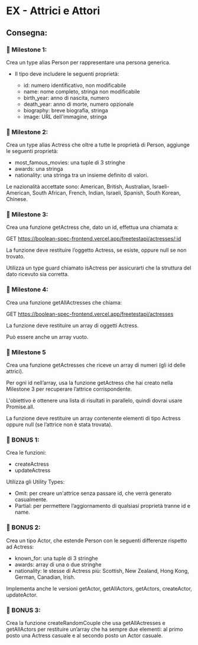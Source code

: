 EX - Attrici e Attori
===
## Consegna:

### 📌 Milestone 1:
Crea un type alias Person per rappresentare una persona generica.

- Il tipo deve includere le seguenti proprietà:

    - id: numero identificativo, non modificabile
    - name: nome completo, stringa non modificabile
    - birth_year: anno di nascita, numero
    - death_year: anno di morte, numero opzionale
    - biography: breve biografia, stringa
    - image: URL dell'immagine, stringa


### 📌 Milestone 2:
Crea un type alias Actress che oltre a tutte le proprietà di Person, aggiunge le seguenti proprietà:

- most_famous_movies: una tuple di 3 stringhe
- awards: una stringa
- nationality: una stringa tra un insieme definito di valori.

Le nazionalità accettate sono: American, British, Australian, Israeli-American, South African, French, Indian, Israeli, Spanish, South Korean, Chinese.


### 📌 Milestone 3:
Crea una funzione getActress che, dato un id, effettua una chiamata a:

GET https://boolean-spec-frontend.vercel.app/freetestapi/actresses/:id

La funzione deve restituire l’oggetto Actress, se esiste, oppure null se non trovato.

Utilizza un type guard chiamato isActress per assicurarti che la struttura del dato ricevuto sia corretta.


### 📌 Milestone 4:
Crea una funzione getAllActresses che chiama:

GET https://boolean-spec-frontend.vercel.app/freetestapi/actresses

La funzione deve restituire un array di oggetti Actress.

Può essere anche un array vuoto.


### 📌 Milestone 5
Crea una funzione getActresses che riceve un array di numeri (gli id delle attrici).

Per ogni id nell’array, usa la funzione getActress che hai creato nella Milestone 3 per recuperare l’attrice corrispondente.

L'obiettivo è ottenere una lista di risultati in parallelo, quindi dovrai usare Promise.all.

La funzione deve restituire un array contenente elementi di tipo Actress oppure null (se l’attrice non è stata trovata).

### 🎯 BONUS 1:
Crea le funzioni:
- createActress
- updateActress

Utilizza gli Utility Types:
- Omit: per creare un'attrice senza passare id, che verrà generato casualmente.
- Partial: per permettere l’aggiornamento di qualsiasi proprietà tranne id e name.

### 🎯 BONUS 2:
Crea un tipo Actor, che estende Person con le seguenti differenze rispetto ad Actress:

- known_for: una tuple di 3 stringhe
- awards: array di una o due stringhe
- nationality: le stesse di Actress più:
Scottish, New Zealand, Hong Kong, German, Canadian, Irish.

Implementa anche le versioni getActor, getAllActors, getActors, createActor, updateActor.


### 🎯 BONUS 3:
Crea la funzione createRandomCouple che usa getAllActresses e getAllActors per restituire un’array che ha sempre due elementi: al primo posto una Actress casuale e al secondo posto un Actor casuale.